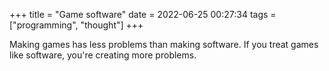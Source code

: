 +++
title = "Game software"
date = 2022-06-25 00:27:34
tags = ["programming", "thought"]
+++

Making games has less problems than making software. If you treat games like
software, you're creating more problems.
